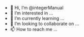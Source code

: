 - 👋 Hi, I’m @integerManual
- 👀 I’m interested in ...
- 🌱 I’m currently learning ...
- 💞️ I’m looking to collaborate on ...
- 📫 How to reach me ...

<!---
integerManual/integerManual is a ✨ special ✨ repository because its `README.md` (this file) appears on your GitHub profile.
You can click the Preview link to take a look at your changes.
--->
